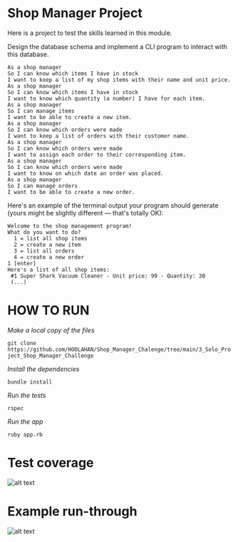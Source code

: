# Shop Manager Project

Here is a project to test the skills learned in this module.

Design the database schema and implement a CLI program to interact with this database.

```
As a shop manager
So I can know which items I have in stock
I want to keep a list of my shop items with their name and unit price.
As a shop manager
So I can know which items I have in stock
I want to know which quantity (a number) I have for each item.
As a shop manager
So I can manage items
I want to be able to create a new item.
As a shop manager
So I can know which orders were made
I want to keep a list of orders with their customer name.
As a shop manager
So I can know which orders were made
I want to assign each order to their corresponding item.
As a shop manager
So I can know which orders were made
I want to know on which date an order was placed. 
As a shop manager
So I can manage orders
I want to be able to create a new order.
```

Here's an example of the terminal output your program should generate (yours might be slightly different — that's totally OK):

```
Welcome to the shop management program!
What do you want to do?
  1 = list all shop items
  2 = create a new item
  3 = list all orders
  4 = create a new order
1 [enter]
Here's a list of all shop items:
 #1 Super Shark Vacuum Cleaner - Unit price: 99 - Quantity: 30
 (...)
```

# HOW TO RUN

*Make a local copy of the files*

````git clone https://github.com/HOOLAHAN/Shop_Manager_Chalenge/tree/main/3_Solo_Project_Shop_Manager_Challenge````

*Install the dependencies*

````bundle install````

*Run the tests*

````rspec````

*Run the app*

````ruby app.rb````

# Test coverage

![alt text](https://github.com/HOOLAHAN/Shop_Manager_Chalenge/blob/main/3_Solo_Project_Shop_Manager_Challenge/Coverage.png)

# Example run-through

![alt text](https://github.com/HOOLAHAN/Shop_Manager_Chalenge/blob/main/3_Solo_Project_Shop_Manager_Challenge/Example_Run_Through.png)
